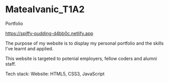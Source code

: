 # MateaIvanic_T1A2
Portfolio

https://spiffy-pudding-d4bb0c.netlify.app


The purpose of my website is to display my personal portfolio and the skills I've learnt and applied.

This website is targeted to potenial employers, fellow coders and alumni staff.

Tech stack:
Website: HTML5, CSS3, JavaScript
